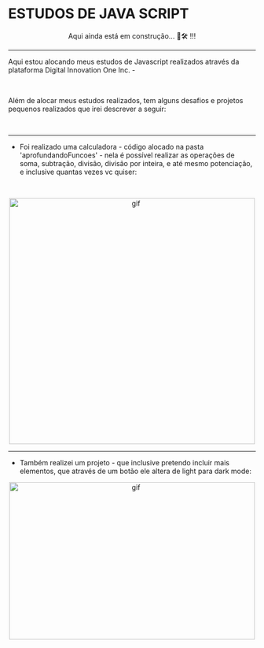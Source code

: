 <h1>ESTUDOS DE JAVA SCRIPT </h1>

<p align="center"> Aqui ainda está em construção... 🚀🛠️  !!!</p>

---

<p> Aqui estou alocando meus estudos de Javascript realizados através da plataforma Digital Innovation One Inc. -</p>
<br>
<p>Além de alocar meus estudos realizados, tem alguns desafios e projetos pequenos realizados que irei descrever a seguir:</p>
<br>

---

- Foi realizado uma calculadora - código alocado na pasta 'aprofundandoFuncoes' - nela é possível realizar as operações de soma, subtração, divisão, divisão por inteira, e até mesmo potenciação, e inclusive quantas vezes vc quiser: 
<br>
<p align="center"> <img alt="gif" src ="https://github.com/ludmilaalvespinto/javaScriptDio/blob/main/src/gifsReadMe/calculadora.gif" width = "500" height"=320"/>
</p>
  
 ---
 
 - Também realizei um projeto - que inclusive pretendo incluir mais elementos, que através de um botão ele altera de light para dark mode: 

<p align="center"><img alt="gif" src="https://github.com/ludmilaalvespinto/javaScriptDio/blob/main/src/gifsReadMe/darkLightMode.gif" width="500" height="320"/>
  
  

